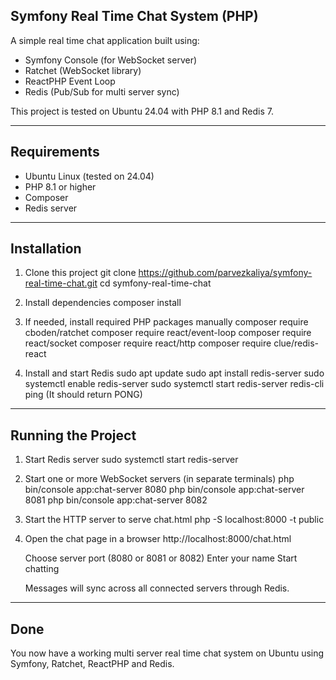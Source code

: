 Symfony Real Time Chat System (PHP)
-----------------------------------

A simple real time chat application built using:
- Symfony Console (for WebSocket server)
- Ratchet (WebSocket library)
- ReactPHP Event Loop
- Redis (Pub/Sub for multi server sync)

This project is tested on Ubuntu 24.04 with PHP 8.1 and Redis 7.

-----------------------------------
Requirements
-----------------------------------
- Ubuntu Linux (tested on 24.04)
- PHP 8.1 or higher
- Composer
- Redis server

-----------------------------------
Installation
-----------------------------------
1. Clone this project
   git clone https://github.com/parvezkaliya/symfony-real-time-chat.git
   cd symfony-real-time-chat

2. Install dependencies
   composer install

3. If needed, install required PHP packages manually
   composer require cboden/ratchet
   composer require react/event-loop
   composer require react/socket
   composer require react/http
   composer require clue/redis-react

4. Install and start Redis
   sudo apt update
   sudo apt install redis-server
   sudo systemctl enable redis-server
   sudo systemctl start redis-server
   redis-cli ping
   (It should return PONG)

-----------------------------------
Running the Project
-----------------------------------
1. Start Redis server
   sudo systemctl start redis-server

2. Start one or more WebSocket servers (in separate terminals)
   php bin/console app:chat-server 8080
   php bin/console app:chat-server 8081
   php bin/console app:chat-server 8082

3. Start the HTTP server to serve chat.html
   php -S localhost:8000 -t public

4. Open the chat page in a browser
   http://localhost:8000/chat.html

   Choose server port (8080 or 8081 or 8082)
   Enter your name
   Start chatting

   Messages will sync across all connected servers through Redis.

-----------------------------------
Done
-----------------------------------
You now have a working multi server real time chat system on Ubuntu using
Symfony, Ratchet, ReactPHP and Redis.